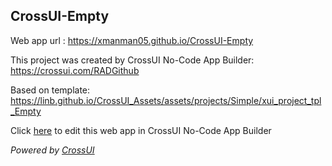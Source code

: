 ## CrossUI-Empty
Web app url : https://xmanman05.github.io/CrossUI-Empty

This project was created by CrossUI No-Code App Builder: https://crossui.com/RADGithub

Based on template: https://linb.github.io/CrossUI_Assets/assets/projects/Simple/xui_project_tpl_Empty

Click [here](https://crossui.com/RADGithub/#!from=github&owner=xmanman05&repo=CrossUI-Empty) to edit this web app in CrossUI No-Code App Builder

<i>Powered by [CrossUI](https://crossui.com)</i>

